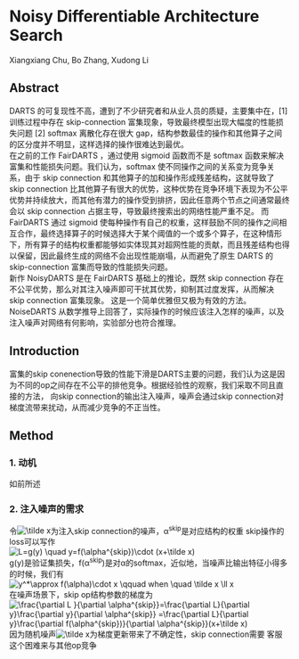 # Noisy Differentiable Architecture Search
Xiangxiang Chu, Bo Zhang, Xudong Li  
## Abstract
DARTS 的可复现性不高，遭到了不少研究者和从业人员的质疑，主要集中在，[1] 训练过程中存在 skip-connection 富集现象，导致最终模型出现大幅度的性能损失问题 [2] softmax 离散化存在很大 gap，结构参数最佳的操作和其他算子之间的区分度并不明显，这样选择的操作很难达到最优。  
在之前的工作 FairDARTS ，通过使用 sigmoid 函数而不是 softmax 函数来解决富集和性能损失问题。我们认为，softmax 使不同操作之间的关系变为竞争关系，由于 skip connection 和其他算子的加和操作形成残差结构，这就导致了 skip connection 比其他算子有很大的优势，这种优势在竞争环境下表现为不公平优势并持续放大，而其他有潜力的操作受到排挤，因此任意两个节点之间通常最终会以 skip connection 占据主导，导致最终搜索出的网络性能严重不足。
而 FairDARTS 通过 sigmoid 使每种操作有自己的权重，这样鼓励不同的操作之间相互合作，最终选择算子的时候选择大于某个阈值的一个或多个算子，在这种情形下，所有算子的结构权重都能够如实体现其对超网性能的贡献，而且残差结构也得以保留，因此最终生成的网络不会出现性能崩塌，从而避免了原生 DARTS 的 skip-connection 富集而导致的性能损失问题。  
新作 NoisyDARTS 是在 FairDARTS 基础上的推论，既然 skip connection 存在不公平优势，那么对其注入噪声即可干扰其优势，抑制其过度发挥，从而解决 skip connection 富集现象。
这是一个简单优雅但又极为有效的方法。NoiseDARTS 从数学推导上回答了，实际操作的时候应该注入怎样的噪声，以及注入噪声对网络有何影响，实验部分也符合推理。
## Introduction  
富集的skip conenection导致的性能下滑是DARTS主要的问题，我们认为这是因为不同的op之间存在不公平的排他竞争。根据经验性的观察，我们采取不同且直接的方法，
向skip connection的输出注入噪声，噪声会通过skip connection对梯度流带来扰动，从而减少竞争的不正当性。  
## Method  
### 1. 动机  
如前所述
### 2. 注入噪声的需求
令<img src="https://latex.codecogs.com/gif.latex?\tilde&space;x" title="\tilde x" />为注入skip connection的噪声，α<sup>skip</sup>是对应结构的权重
skip操作的loss可以写作  
<img src="https://latex.codecogs.com/gif.latex?L=g(y)&space;\quad&space;y=f(\alpha^{skip})\cdot&space;(x&plus;\tilde&space;x)" title="L=g(y) \quad y=f(\alpha^{skip})\cdot (x+\tilde x)" />  
g(y)是验证集损失，f(α<sup>skip</sup>)是对α的softmax，近似地，当噪声比输出特征小得多的时候，我们有  
<img src="https://latex.codecogs.com/gif.latex?y^*\approx&space;f(\alpha)\cdot&space;x&space;\qquad&space;when&space;\quad&space;\tilde&space;x&space;\ll&space;x" title="y^*\approx f(\alpha)\cdot x \qquad when \quad \tilde x \ll x" />  
在噪声场景下，skip op结构参数的梯度为  
<img src="https://latex.codecogs.com/gif.latex?\frac{\partial&space;L&space;}{\partial&space;\alpha^{skip}}=\frac{\partial&space;L}{\partial&space;y}\frac{\partial&space;y}{\partial&space;\alpha^{skip}}&space;=\frac{\partial&space;L}{\partial&space;y}\frac{\partial&space;f(\alpha^{skip})}{\partial&space;\alpha^{skip}}(x&plus;\tilde&space;x)" title="\frac{\partial L }{\partial \alpha^{skip}}=\frac{\partial L}{\partial y}\frac{\partial y}{\partial \alpha^{skip}} =\frac{\partial L}{\partial y}\frac{\partial f(\alpha^{skip})}{\partial \alpha^{skip}}(x+\tilde x)" />  
因为随机噪声<img src="https://latex.codecogs.com/gif.latex?\tilde&space;x" title="\tilde x" />为梯度更新带来了不确定性，skip connection需要
客服这个困难来与其他op竞争
